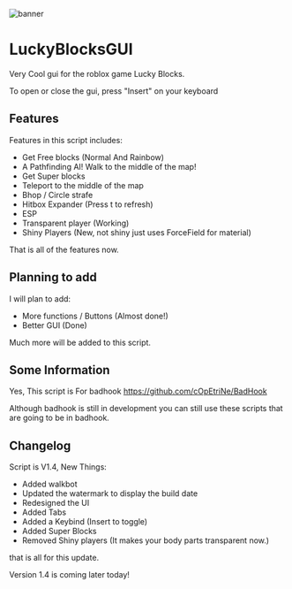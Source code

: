 ![banner](https://raw.githubusercontent.com/cOpEtriNe/ImagePrivate/main/LUcky.PNG?token=GHSAT0AAAAAABPAGTO2CEQKA6FV4TFXE462YPCD5RA)

# LuckyBlocksGUI
Very Cool gui for the roblox game Lucky Blocks.

To open or close the gui, press "Insert" on your keyboard 

## Features
Features in this script includes:
* Get Free blocks (Normal And Rainbow)
* A Pathfinding AI! Walk to the middle of the map!
* Get Super blocks
* Teleport to the middle of the map
* Bhop / Circle strafe
* Hitbox Expander (Press t to refresh)
* ESP
* Transparent player (Working)
* Shiny Players (New, not shiny just uses ForceField for material)

 That is all of the features now.
 
 ## Planning to add
 I will plan to add:
 * More functions / Buttons (Almost done!)
 * Better GUI (Done)
 
 Much more will be added to this script.
 
 ## Some Information
 
 Yes, This script is For badhook https://github.com/cOpEtriNe/BadHook
 
 Although badhook is still in development you can still use these scripts that are going to be in badhook.
 
 ## Changelog
 
 Script is V1.4, New Things:
 
* Added walkbot
* Updated the watermark to display the build date
* Redesigned the UI
* Added Tabs 
* Added a Keybind (Insert to toggle)
* Added Super Blocks
* Removed Shiny players (It makes your body parts transparent now.)

that is all for this update.

Version 1.4 is coming later today!
